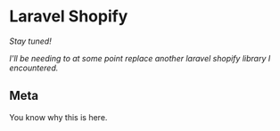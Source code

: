 # Laravel Shopify

_Stay tuned!_

_I'll be needing to at some point replace another laravel shopify library I encountered._

## Meta

You know why this is here.
